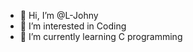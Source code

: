 - 👋 Hi, I’m @L-Johny
- 👀 I’m interested in Coding
- 🌱 I’m currently learning C programming

<!---
L-Johny/c_programming is a ✨ special ✨ repository because its `README.md` (this file) appears on your GitHub profile.
You can click the Preview link to take a look at your changes.
--->
